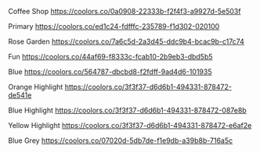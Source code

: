 Coffee Shop
https://coolors.co/0a0908-22333b-f2f4f3-a9927d-5e503f

Primary
https://coolors.co/ed1c24-fdfffc-235789-f1d302-020100

Rose Garden
https://coolors.co/7a6c5d-2a3d45-ddc9b4-bcac9b-c17c74

Fun
https://coolors.co/44af69-f8333c-fcab10-2b9eb3-dbd5b5

Blue
https://coolors.co/564787-dbcbd8-f2fdff-9ad4d6-101935

Orange Highlight
https://coolors.co/3f3f37-d6d6b1-494331-878472-de541e

Blue Highlight
https://coolors.co/3f3f37-d6d6b1-494331-878472-087e8b

Yellow Highlight
https://coolors.co/3f3f37-d6d6b1-494331-878472-e6af2e

Blue Grey
https://coolors.co/07020d-5db7de-f1e9db-a39b8b-716a5c